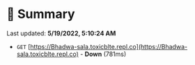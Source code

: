 # 📖 Summary
Last updated: **5/19/2022, 5:10:24 AM**

- `GET` [https://Bhadwa-sala.toxicblte.repl.co](https://Bhadwa-sala.toxicblte.repl.co) - **Down** (781ms)
